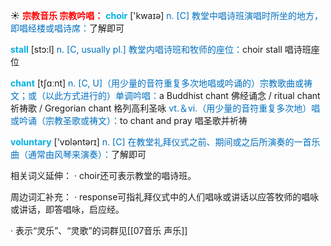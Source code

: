 ☀ <font color="red">**宗教音乐 宗教吟唱：**</font>
<font color="sky blue">**choir**</font> ['kwaɪə] 
<font color="#0070c0">n. [C] 教堂中唱诗班演唱时所坐的地方，即唱经楼或唱诗席：</font>了解即可
           
<font color="sky blue">**stall**</font> [stɔ:l]
<font color="#0070c0">n. [C, usually pl.] 教堂内唱诗班和牧师的座位：</font>choir stall 唱诗班座位

<font color="sky blue">**chant**</font> [tʃɑːnt] 
<font color="#0070c0">n. [C, U]（用少量的音符重复多次地唱或吟诵的）宗教歌曲或祷文；或（以此方式进行的）单调吟唱：</font>a Buddhist chant 佛经诵念 / ritual chant 祈祷歌 / Gregorian chant 格列高利圣咏 <font color="#0070c0">vt.＆vi.（用少量的音符重复多次地）唱或吟诵（宗教圣歌或祷文）：</font>to chant and pray 唱圣歌并祈祷

<font color="sky blue">**voluntary**</font> ['vɒləntərɪ] 
<font color="#0070c0">n. [C] 在教堂礼拜仪式之前、期间或之后所演奏的一首乐曲（通常由风琴来演奏）：</font>了解即可

相关词义延伸：
· choir还可表示教堂的唱诗班。

周边词汇补充：
· response可指礼拜仪式中的人们唱咏或讲话以应答牧师的唱咏或讲话，即答唱咏，启应经。
 
· 表示“灵乐”、“灵歌”的词群见[[07音乐 声乐]]
